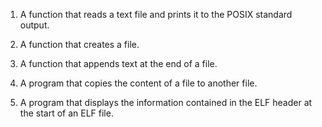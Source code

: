 1.  A function that reads a text file and prints it to the POSIX standard output.

2.  A function that creates a file.

3.  A function that appends text at the end of a file.

4.  A program that copies the content of a file to another file.

5.  A program that displays the information contained in the ELF header at the start of an ELF file.
